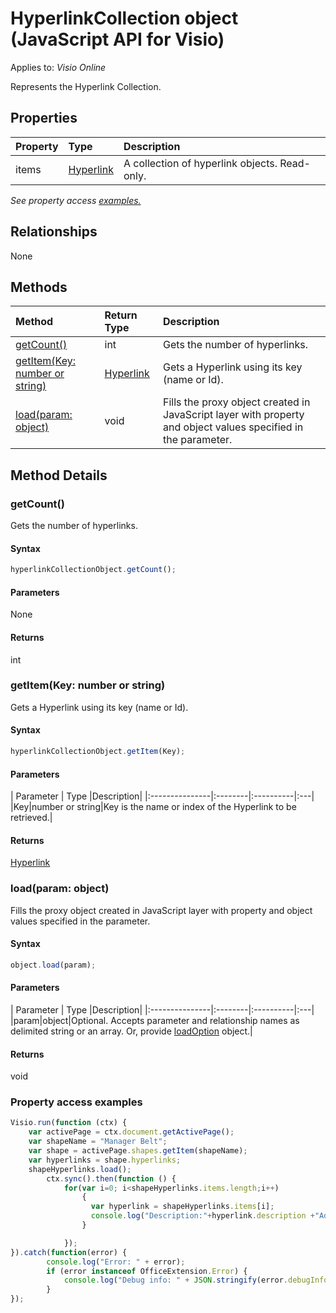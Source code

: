 # HyperlinkCollection object (JavaScript API for Visio)

Applies to: _Visio Online_

Represents the Hyperlink Collection.

## Properties

| Property	   | Type	|Description|
|:---------------|:--------|:----------|
|items|[Hyperlink](hyperlink.md)|A collection of hyperlink objects. Read-only.|

_See property access [examples.](#property-access-examples)_

## Relationships
None


## Methods

| Method		   | Return Type	|Description|
|:---------------|:--------|:----------|
|[getCount()](#getcount)|int|Gets the number of hyperlinks.|
|[getItem(Key: number or string)](#getitemkey-number-or-string)|[Hyperlink](hyperlink.md)|Gets a Hyperlink using its key (name or Id).|
|[load(param: object)](#loadparam-object)|void|Fills the proxy object created in JavaScript layer with property and object values specified in the parameter.|

## Method Details


### getCount()
Gets the number of hyperlinks.

#### Syntax
```js
hyperlinkCollectionObject.getCount();
```

#### Parameters
None

#### Returns
int

### getItem(Key: number or string)
Gets a Hyperlink using its key (name or Id).

#### Syntax
```js
hyperlinkCollectionObject.getItem(Key);
```

#### Parameters
| Parameter	   | Type	|Description|
|:---------------|:--------|:----------|:---|
|Key|number or string|Key is the name or index of the Hyperlink to be retrieved.|

#### Returns
[Hyperlink](hyperlink.md)

### load(param: object)
Fills the proxy object created in JavaScript layer with property and object values specified in the parameter.

#### Syntax
```js
object.load(param);
```

#### Parameters
| Parameter	   | Type	|Description|
|:---------------|:--------|:----------|:---|
|param|object|Optional. Accepts parameter and relationship names as delimited string or an array. Or, provide [loadOption](loadoption.md) object.|

#### Returns
void
### Property access examples
```js
Visio.run(function (ctx) { 
	var activePage = ctx.document.getActivePage();
	var shapeName = "Manager Belt";
	var shape = activePage.shapes.getItem(shapeName);
	var hyperlinks = shape.hyperlinks;
	shapeHyperlinks.load();
		ctx.sync().then(function () {
			for(var i=0; i<shapeHyperlinks.items.length;i++)
				{
				  var hyperlink = shapeHyperlinks.items[i];
				  console.log("Description:"+hyperlink.description +"Address:"+hyperlink.address +"SubAddress:  "+ hyperlink.subAddress);
				}

			});
}).catch(function(error) {
		console.log("Error: " + error);
		if (error instanceof OfficeExtension.Error) {
			console.log("Debug info: " + JSON.stringify(error.debugInfo));
		}
});
```
